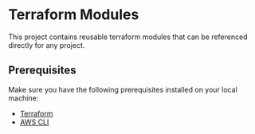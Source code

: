 # Terraform Modules

This project contains reusable terraform modules that can be referenced directly for any project.

## Prerequisites

Make sure you have the following prerequisites installed on your local machine:

- [Terraform](https://www.terraform.io/downloads.html)
- [AWS CLI](https://aws.amazon.com/cli/)